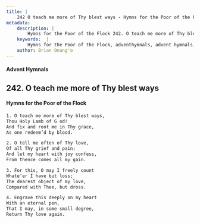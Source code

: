 ```yaml
---
title: |
    242 O teach me more of Thy blest ways - Hymns for the Poor of the Flock
metadata:
    description: |
        Hymns for the Poor of the Flock 242. O teach me more of Thy blest ways. O teach me more of Thy blest ways, Thou Holy Lamb of G od! And fix and root me in Thy grace, As one redeem’d by blood. 
    keywords:  |
        Hymns for the Poor of the Flock, adventhymnals, advent hymnals, O teach me more of Thy blest ways, O teach me more of Thy blest ways,, 
    author: Brian Onang'o
---
```


#### Advent Hymnals
## 242. O teach me more of Thy blest ways
####  Hymns for the Poor of the Flock

```txt
1. O teach me more of Thy blest ways,
Thou Holy Lamb of G od!
And fix and root me in Thy grace,
As one redeem’d by blood.

2. O tell me often of Thy love,
Of all Thy grief and pain;
And let my heart with joy confess, 
From thence comes all my gain.

3. For this, O may I freely count
Whate’er I have but loss;
The dearest object of my love, 
Compared with Thee, but dross.

4. Engrave this deeply on my heart
With an eternal pen,
That I may, in some small degree, 
Return Thy love again.
```